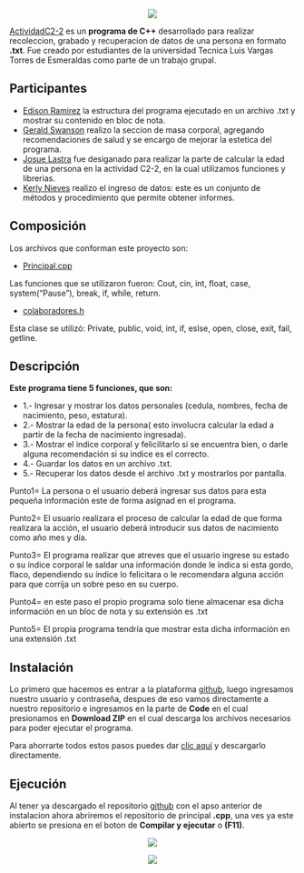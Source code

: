 <p align="center"><a href="https://github.com/LEOITOO56/ActividadC2-2" target="_blank">
    <img src="https://s2.aconvert.com/convert/p3r68-cdx67/ti0kn-tkss5.png">
</a></p>

[ActividadC2-2][1] es un **programa de C++** desarrollado para realizar recoleccion, 
grabado y recuperacion de datos de una persona en formato **.txt**. Fue creado por estudiantes de 
la universidad Tecnica Luis Vargas Torres de Esmeraldas como parte de un trabajo grupal.
 
Participantes
-------------

* [Edison Ramirez][2] la estructura del programa  ejecutado en un archivo .txt y mostrar su contenido en bloc de nota.
* [Gerald Swanson][3] realizo la seccion de masa corporal, agregando recomendaciones de salud y se encargo de mejorar la estetica del programa.
* [Josue Lastra][4] fue desiganado para realizar la parte de calcular la edad de una persona en la actividad C2-2, en la cual utilizamos funciones y librerias.
* [Kerly Nieves][5] realizo el ingreso de datos: este es un conjunto de métodos y procedimiento que permite obtener informes.

Composición
-----------

Los archivos que conforman este proyecto son:

* [Principal.cpp][6] 

Las funciones  que se utilizaron fueron:
Cout, cin, int, float, case, system(“Pause”), break, if, while, return.

* [colaboradores.h][7]

Esta clase se utilizó:
Private, public, void, int, if, eslse, open, close, exit, fail, getline.

Descripción
-----------

**Este programa tiene 5 funciones, que son:**

* 1.- Ingresar y mostrar los datos personales (cedula, nombres, fecha de nacimiento, peso, estatura).
* 2.- Mostrar la edad de la persona( esto involucra calcular la edad a partir de la fecha de nacimiento ingresada).
* 3.- Mostrar el indice corporal y felicilitarlo si se encuentra bien,  o darle alguna recomendación si su indice es el correcto.
* 4.- Guardar los datos en un archivo .txt.
* 5.- Recuperar los datos desde el archivo .txt y mostrarlos por pantalla.

Punto1= La persona o el usuario deberá  ingresar sus datos para  esta pequeña información  este de forma asignad en el programa.

Punto2= El usuario realizara el proceso de calcular la edad de que forma  realizara la acción, el usuario deberá introducir sus datos de nacimiento como año mes y día.

Punto3= El programa realizar que atreves   que el usuario ingrese su estado o su índice corporal le saldar una información donde le indica si esta gordo, 
flaco, dependiendo su índice lo felicitara o le recomendara alguna acción para que corrija un sobre peso en su cuerpo.

Punto4= en este paso el propio programa solo tiene almacenar esa dicha información en un bloc de nota y su extensión es .txt

Punto5= El propia programa tendría que mostrar esta dicha información en una extensión .txt

Instalación
-----------

Lo primero que hacemos es entrar a la plataforma [github][8], 
luego ingresamos nuestro usuario y contraseña, 
despues de eso vamos directamente a nuestro repositorio 
e ingresamos en la parte de **Code** en el cual presionamos 
en **Download ZIP** en el cual descarga los archivos necesarios para
poder ejecutar el programa.

Para ahorrarte todos estos pasos puedes dar [clic aquí][9] y descargarlo directamente.

Ejecución
---------

Al tener ya descargado el repositorio [github][8] con el apso anterior de instalacion ahora abriremos el repositorio de principal **.cpp**, 
una ves ya este abierto se presiona en el boton de **Compilar y ejecutar** o **(F11)**.

<p align="center"><a href="https://github.com/LEOITOO56/ActividadC2-2" target="_blank">
    <img src="https://s2.aconvert.com/convert/p3r68-cdx67/tbkq8-s9cmt.png">
</a></p>

<p align="center"><a href="https://github.com/LEOITOO56/ActividadC2-2" target="_blank">
    <img src="https://i.ibb.co/8zVdzN1/sadfasdfasdf.png">
</a></p>

[1]: https://github.com/LEOITOO56/ActividadC2-2
[2]: https://github.com/LEOITOO56
[3]: https://github.com/gerswanb
[4]: https://github.com/josuesamuellastra
[5]: https://github.com/kerlynieve
[6]: https://github.com/LEOITOO56/ActividadC2-2/blob/main/Principal.cpp
[7]: https://github.com/LEOITOO56/ActividadC2-2/blob/main/colaboradores.h
[8]: https://github.com/
[9]: https://github.com/LEOITOO56/ActividadC2-2/archive/refs/heads/main.zip
